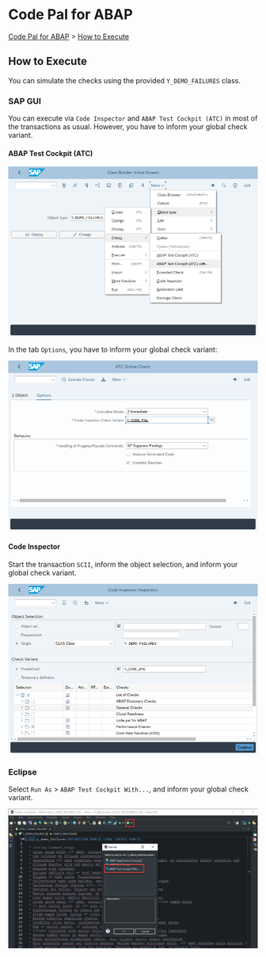 # Code Pal for ABAP

[Code Pal for ABAP](../README.md) > [How to Execute](how-to-execute.md)

## How to Execute

You can simulate the checks using the provided `Y_DEMO_FAILURES` class.

### SAP GUI

You can execute via `Code Inspector` and `ABAP Test Cockpit (ATC)` in most of the transactions as usual. However, you have to inform your global check variant.

#### ABAP Test Cockpit (ATC)

![sap gui execution](imgs/execute-sap-gui.png)

In the tab `Options`, you have to inform your global check variant:  

![sap gui atc execution](imgs/sap-gui-atc.png)

#### Code Inspector

Start the transaction `SCII`, inform the object selection, and inform your global check variant.

![code inspector execution](imgs/sap-gui-code-inspector.png)

### Eclipse

Select `Run As` > `ABAP Test Cockpit With...`, and inform your global check variant.

![eclipse execution](imgs/execute-eclipse.png)
